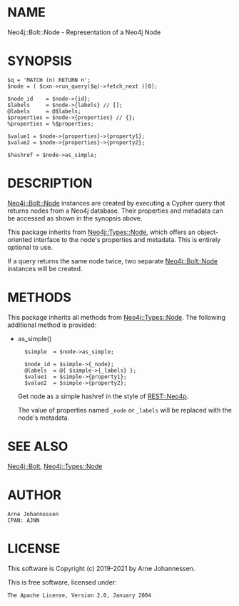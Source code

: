 # NAME

Neo4j::Bolt::Node - Representation of a Neo4j Node

# SYNOPSIS

    $q = 'MATCH (n) RETURN n';
    $node = ( $cxn->run_query($q)->fetch_next )[0];
    
    $node_id    = $node->{id};
    $labels     = $node->{labels} // [];
    @labels     = @$labels;
    $properties = $node->{properties} // {};
    %properties = %$properties;
    
    $value1 = $node->{properties}->{property1};
    $value2 = $node->{properties}->{property2};
    
    $hashref = $node->as_simple;

# DESCRIPTION

[Neo4j::Bolt::Node](/lib/Neo4j/Bolt/Node.md) instances are created by executing
a Cypher query that returns nodes from a Neo4j database.
Their properties and metadata can be accessed as shown in the
synopsis above.

This package inherits from [Neo4j::Types::Node](https://metacpan.org/pod/Neo4j::Types::Node), which
offers an object-oriented interface to the node's
properties and metadata. This is entirely optional to use.

If a query returns the same node twice, two separate
[Neo4j::Bolt::Node](/lib/Neo4j/Bolt/Node.md) instances will be created.

# METHODS

This package inherits all methods from [Neo4j::Types::Node](https://metacpan.org/pod/Neo4j::Types::Node).
The following additional method is provided:

- as\_simple()

        $simple  = $node->as_simple;
        
        $node_id = $simple->{_node};
        @labels  = @{ $simple->{_labels} };
        $value1  = $simple->{property1};
        $value2  = $simple->{property2};

    Get node as a simple hashref in the style of [REST::Neo4p](https://metacpan.org/pod/REST::Neo4p).

    The value of properties named `_node` or `_labels` will be
    replaced with the node's metadata.

# SEE ALSO

[Neo4j::Bolt](/lib/Neo4j/Bolt.md), [Neo4j::Types::Node](https://metacpan.org/pod/Neo4j::Types::Node)

# AUTHOR

    Arne Johannessen
    CPAN: AJNN

# LICENSE

This software is Copyright (c) 2019-2021 by Arne Johannessen.

This is free software, licensed under:

    The Apache License, Version 2.0, January 2004
